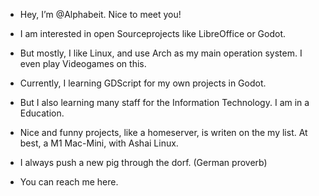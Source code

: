 - Hey, I’m @Alphabeit. Nice to meet you!  

- I am interested in open Sourceprojects like LibreOffice or Godot.  
- But mostly, I like Linux, and use Arch as my main operation system. I even play Videogames on this.
 
- Currently, I learning GDScript for my own projects in Godot.
- But I also learning many staff for the Information Technology. I am in a Education.
 
- Nice and funny projects, like a homeserver, is writen on the my list. At best, a M1 Mac-Mini, with Ashai Linux.
- I always push a new pig through the dorf. (German proverb)

- You can reach me here. 


<!---
Alphabeit/Alphabeit is a ✨ special ✨ repository because its `README.md` (this file) appears on your GitHub profile.
You can click the Preview link to take a look at your changes.
--->
